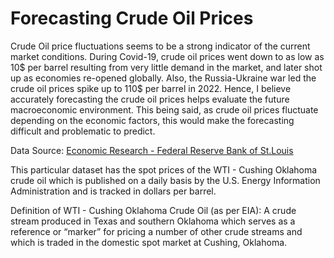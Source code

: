 # Forecasting Crude Oil Prices

Crude Oil price fluctuations seems to be a strong indicator of the current market conditions. During Covid-19, crude oil prices went down to as low as 10$ per barrel resulting from very little demand in the market, and later shot up as economies re-opened globally. Also, the Russia-Ukraine war led the crude oil prices spike up to 110$ per barrel in 2022. Hence, I believe accurately forecasting the crude oil prices helps evaluate the future macroeconomic environment. This being said, as crude oil prices fluctuate depending on the economic factors, this would make the forecasting difficult and problematic to predict.

Data Source: [Economic Research - Federal Reserve Bank of St.Louis](https://fred.stlouisfed.org/series/DCOILWTICO)

This particular dataset has the spot prices of the WTI - Cushing Oklahoma crude oil which is published on a daily basis by the U.S. Energy Information Administration and is tracked in dollars per barrel.

Definition of WTI - Cushing Oklahoma Crude Oil (as per EIA): A crude stream produced in Texas and southern Oklahoma which serves as a reference or “marker” for pricing a number of other crude streams and which is traded in the domestic spot market at Cushing, Oklahoma.
